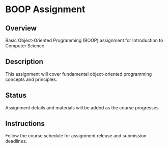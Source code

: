 # BOOP Assignment

## Overview
Basic Object-Oriented Programming (BOOP) assignment for Introduction to Computer Science.

## Description
This assignment will cover fundamental object-oriented programming concepts and principles.

## Status
Assignment details and materials will be added as the course progresses.

## Instructions
Follow the course schedule for assignment release and submission deadlines.
